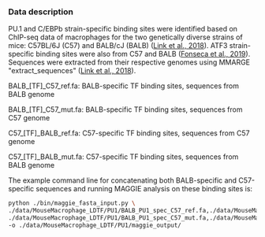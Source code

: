 ### Data description
PU.1 and C/EBPb strain-specific binding sites were identified based on ChIP-seq data of macrophages for the two genetically diverse strains of mice: C57BL/6J (C57) and BALB/cJ (BALB) ([Link et al., 2018](https://doi.org/10.1016/j.cell.2018.04.018)). ATF3 strain-specific binding sites were also from C57 and BALB ([Fonseca et al., 2019](https://doi.org/10.1038/s41467-018-08236-0)). Sequences were extracted from their respective genomes using MMARGE "extract_sequences" ([Link et al., 2018](https://doi.org/10.1093/nar/gky491)).

BALB_\[TF\]\_C57_ref.fa: BALB-specific TF binding sites, sequences from BALB genome

BALB_\[TF\]\_C57_mut.fa: BALB-specific TF binding sites, sequences from C57 genome

C57_\[TF\]\_BALB_ref.fa: C57-specific TF binding sites, sequences from C57 genome

C57_\[TF\]\_BALB_mut.fa: C57-specific TF binding sites, sequences from BALB genome

The example command line for concatenating both BALB-specific and C57-specific sequences and running MAGGIE analysis on these binding sites is:
```bash
python ./bin/maggie_fasta_input.py \
./data/MouseMacrophage_LDTF/PU1/BALB_PU1_spec_C57_ref.fa,./data/MouseMacrophage_LDTF/PU1/C57_PU1_spec_BALB_ref.fa \
./data/MouseMacrophage_LDTF/PU1/BALB_PU1_spec_C57_mut.fa,./data/MouseMacrophage_LDTF/PU1/C57_PU1_spec_BALB_mut.fa \
-o ./data/MouseMacrophage_LDTF/PU1/maggie_output/
```